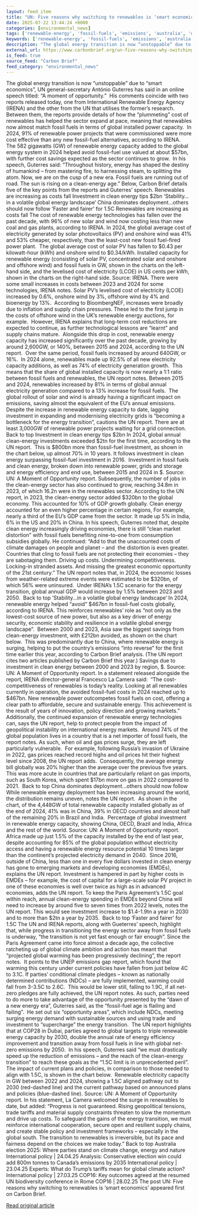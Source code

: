 ```yaml
---
layout: feed_item
title: "UN: Five reasons why switching to renewables is ‘smart economics’"
date: 2025-07-22 13:44:24 +0000
categories: [environmental_news]
tags: ['renewable-energy', 'fossil-fuels', 'emissions', 'australia', 'urgent', 'cop28', 'climate-summit', 'year-2024', 'wind-power', 'paris-agreement']
keywords: ['renewable-energy', 'fossil-fuels', 'emissions', 'australia', 'urgent', 'five', 'reasons', 'switching']
description: "The global energy transition is now “unstoppable” due to “smart economics”, UN general-secretary António Guterres has said in an online speech titled: “A mom..."
external_url: https://www.carbonbrief.org/un-five-reasons-why-switching-to-renewables-is-smart-economics/
is_feed: true
source_feed: "Carbon Brief"
feed_category: "environmental_news"
---
```


The global energy transition is now “unstoppable” due to “smart economics”, UN general-secretary António Guterres has said in an online speech titled: “A moment of opportunity.”&nbsp; His comments coincide with two reports released today, one from International Renewable Energy Agency (IRENA) and the other from the UN that utilises the former’s research.&nbsp; Between them, the reports provide details of how the “plummeting” cost of renewables has helped the sector expand at pace, meaning that renewables now almost match fossil fuels in terms of global installed power capacity.&nbsp; In 2024, 91% of renewable power projects that were commissioned were more cost effective than any new fossil-fuel alternatives, according to IRENA.&nbsp; The 582 gigawatts (GW) of renewable energy capacity added to the global energy system in 2024 helped avoid fossil-fuel use valued at about $57bn, with further cost savings expected as the sector continues to grow.&nbsp; In his speech, Guterres said: “Throughout history, energy has shaped the destiny of humankind – from mastering fire, to harnessing steam, to splitting the atom. Now, we are on the cusp of a new era. Fossil fuels are running out of road. The sun is rising on a clean-energy age.” Below, Carbon Brief details five of the key points from the reports and Guterres’ speech. Renewables are increasing as costs fall Investment in clean energy tips $2bn ‘Stability…in a volatile global energy landscape’ China dominates deployment…others should now follow ‘Faster and fairer’ for 1.5C Renewables are increasing as costs fall The cost of renewable energy technologies has fallen over the past decade, with 96% of new solar and wind now costing less than new coal and gas plants, according to IRENA. In 2024, the global average cost of electricity generated by solar photovoltaics (PV) and onshore wind was 41% and 53% cheaper, respectively, than the least-cost new fossil fuel-fired power plant.&nbsp; The global average cost of solar PV has fallen to $0.43 per kilowatt-hour (kWh) and onshore wind to $0.34/kWh. Installed capacity for renewable energy (consisting of solar PV, concentrated solar and onshore and offshore wind) and fossil fuels in GW, shown in the charts on the left-hand side, and the levelised cost of electricity (LCOE) in US cents per kWh, shown in the charts on the right-hand side. Source: IRENA. There were some small increases in costs between 2023 and 2024 for some technologies, IRENA notes. Solar PV’s levelised cost of electricity (LCOE) increased by 0.6%, onshore wind by 3%, offshore wind by 4% and bioenergy by 13%.&nbsp; According to BloombergNEF, increases were broadly due to inflation and supply chain pressures. These led to the first jump in the costs of offshore wind in the UK’s renewable energy auctions, for example.&nbsp; However, IRENA explains that long-term cost reductions are expected to continue, as further technological lessons are “learnt” and supply chains mature.&nbsp; Alongside this drop in cost, renewable energy capacity has increased significantly over the past decade, growing by around 2,600GW, or 140%, between 2015 and 2024, according to the UN report.&nbsp; Over the same period, fossil fuels increased by around 640GW, or 16%.&nbsp; In 2024 alone, renewables made up 92.5% of all new electricity capacity additions, as well as 74% of electricity generation growth.&nbsp; This means that the share of global installed capacity is now nearly a 1:1 ratio between fossil fuels and renewables, the UN report notes. Between 2015 and 2024, renewables increased by 81% in terms of global annual electricity generation compared to a 13% increase for fossil fuels.&nbsp; The global rollout of solar and wind is already having a significant impact on emissions, saving almost the equivalent of the EU’s annual emissions.&nbsp; Despite the increase in renewable energy capacity to date, lagging investment in expanding and modernising electricity grids is “becoming a bottleneck for the energy transition”, cautions the UN report. There are at least 3,000GW of renewable power projects waiting for a grid connection.&nbsp; Back to top Investment in clean energy tips $2bn In 2024, global annual clean-energy investments exceeded $2tn for the first time, according to the UN report.&nbsp; This is $800bn more than fossil-fuel investment, as shown in the chart below, up almost 70% in 10 years. It follows investment in clean energy surpassing fossil-fuel investment in 2016.&nbsp; Investment in fossil fuels and clean energy, broken down into renewable power, grids and storage and energy efficiency and end use, between 2015 and 2024 in $. Source: UN: A Moment of Opportunity report. Subsequently, the number of jobs in the clean-energy sector has also continued to grow, reaching 34.8m in 2023, of which 16.2n were in the renewables sector. According to the UN report, in 2023, the clean-energy sector added $320bn to the global economy. This accounted for 10% of GDP growth globally. Clean energy accounted for an even higher percentage in certain regions, For example, nearly a third of the EU’s GDP came from the sector. It made up 5% in India, 6% in the US and 20% in China. In his speech, Guterres noted that, despite clean energy increasingly driving economies, there is still “clean market distortion” with fossil fuels benefiting nine-to-one from consumption subsidies globally. He continued: “Add to that the unaccounted costs of climate damages on people and planet – and&nbsp; the distortion is even greater. Countries that cling to fossil fuels are not protecting their economies – they are sabotaging them. Driving up costs. Undermining competitiveness. Locking-in stranded assets. And missing the greatest economic opportunity of the 21st century.” The UN report notes that, in 2024, the economic losses from weather-related extreme events were estimated to be $320bn, of which 56% were uninsured.&nbsp; Under IRENA’s 1.5C scenario for the energy transition, global annual GDP would increase by 1.5% between 2023 and 2050.&nbsp; Back to top ‘Stability…in a volatile global energy landscape’ In 2024, renewable energy helped “avoid” $467bn in fossil-fuel costs globally, according to IRENA. This reinforces renewables&#8217; role as “not only as the lowest-cost source of new power, but also as a key driver of energy security, economic stability and resilience in a volatile global energy landscape”.&nbsp; Between 2000 and 2023, Asia saw the biggest savings from clean-energy investment, with £212bn avoided, as shown on the chart below.&nbsp; This was predominantly due to China, where renewable energy is surging, helping to put the country’s emissions “into reverse” for the first time earlier this year, according to Carbon Brief analysis. (The UN report cites two articles published by Carbon Brief this year.) Savings due to investment in clean energy between 2000 and 2023 by region, $. Source: UN: A Moment of Opportunity report. In a statement released alongside the report, IRENA director-general Francesco La Camera said:&nbsp; “The cost-competitiveness of renewables is today’s reality. Looking at all renewables currently in operation, the avoided fossil-fuel costs in 2024 reached up to $467bn. New renewable power outcompetes fossil fuels on cost, offering a clear path to affordable, secure and sustainable energy. This achievement is the result of years of innovation, policy direction and growing markets.” Additionally, the continued expansion of renewable energy technologies can, says the UN report, help to protect people from the impact of geopolitical instability on international energy markets.&nbsp; Around 74% of the global population lives in a country that is a net importer of fossil fuels, the report notes. As such, when oil and gas prices surge, they are left particularly vulnerable.&nbsp; For example, following Russia’s invasion of Ukraine in 2022, gas prices reached record highs and oil prices hit their highest level since 2008, the UN report adds.&nbsp; Consequently, the average energy bill globally was 20% higher than the average over the previous five years. This was more acute in countries that are particularly reliant on gas imports, such as South Korea, which spent $17bn more on gas in 2022 compared to 2021.&nbsp; Back to top China dominates deployment…others should now follow While renewable energy deployment has been increasing around the world, the distribution remains uneven, notes the UN report.&nbsp; As shown in the chart, of the 4,448GW of total renewable capacity installed globally as of the end of 2024, 41% was in China, 39% in OECD countries and almost half of the remaining 20% in Brazil and India.&nbsp; Percentage of global investment in renewable energy capacity, showing China, OECD, Brazil and India, Africa and the rest of the world. Source: UN: A Moment of Opportunity report. Africa made up just 1.5% of the capacity installed by the end of last year, despite accounting for 85% of the global population without electricity access and having a renewable energy resource potential 10 times larger than the continent’s projected electricity demand in 2040.&nbsp; Since 2016, outside of China, less than one in every five dollars invested in clean energy has gone to emerging markets and developing economies (EMDEs), explains the UN report. Investment is hampered in part by higher costs in EMDEs –&nbsp;for example, the cost of capital for a large-scale solar PV project in one of these economies is well over twice as high as in advanced economies, adds the UN report. To keep the Paris Agreement’s 1.5C goal within reach, annual clean-energy spending in EMDEs beyond China will need to increase by around five to seven times from 2022 levels, notes the UN report. This would see investment increase to $1.4-1.9tn a year in 2030 and to more than $2tn a year by 2035.&nbsp; Back to top ‘Faster and fairer’ for 1.5C The UN and IRENA reports, along with Gueterres’ speech, highlight that, while progress in transitioning the energy sector away from fossil fuels is underway, “the transition is not yet fast enough or fair enough”. Since the Paris Agreement came into force almost a decade ago, the collective ratcheting up of global climate ambition and action has meant that “projected global warming has been progressively declining”, the report notes.&nbsp; It points to the UNEP emissions gap report, which found that warming this century under current policies have fallen from just below 4C to 3.1C. If parties’ conditional climate pledges – known as nationally determined contributions (NDCs) – are fully implemented, warming could fall from 3-3.5C to 2.6C.&nbsp; This would be lower still, falling to 1.9C, if all net-zero pledges are fully achieved, the UN report notes. As such, parties need to do more to take advantage of the opportunity presented by the “dawn of a new energy era”, Guterres said, as the “fossil-fuel age is flailing and failing”.&nbsp; He set out six “opportunity areas”, which include NDCs, meeting surging energy demand with sustainable sources and using trade and investment to “supercharge” the energy transition.&nbsp; The UN report highlights that at COP28 in Dubai, parties agreed to global targets to triple renewable energy capacity by 2030, double the annual rate of energy efficiency improvement and transition away from fossil fuels in line with global net-zero emissions by 2050.&nbsp; In his speech, Guterres said “we must drastically speed up the reduction of emissions – and the reach of the clean-energy transition” to reach these goals as the “1.5C limit is in unprecedented peril”. The impact of current plans and policies, in comparison to those needed to align with 1.5C, is shown in the chart below.&nbsp; Renewable electricity capacity in GW between 2022 and 2024, showing a 1.5C aligned pathway out to 2030 (red-dashed line) and the current pathway based on announced plans and policies (blue-dashed line). Source: UN: A Moment of Opportunity report. In his statement, La Camera welcomed the surge in renewables to date, but added: “Progress is not guaranteed. Rising geopolitical tensions, trade tariffs and material supply constraints threaten to slow the momentum and drive up costs. To safeguard the gains of the energy transition, we must reinforce international cooperation, secure open and resilient supply chains, and create stable policy and investment frameworks – especially in the global south. The transition to renewables is irreversible, but its pace and fairness depend on the choices we make today.” Back to top Australia election 2025: Where parties stand on climate change, energy and nature International policy | 24.04.25 Analysis: Conservative election win could add 800m tonnes to Canada’s emissions by 2035 International policy | 23.04.25 Experts: What do Trump’s tariffs mean for global climate action? International policy | 27.03.25 COP16: Key outcomes agreed at the resumed UN biodiversity conference in Rome COP16 | 28.02.25 The post UN: Five reasons why switching to renewables is ‘smart economics’ appeared first on Carbon Brief.

[Read original article](https://www.carbonbrief.org/un-five-reasons-why-switching-to-renewables-is-smart-economics/)
